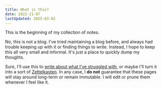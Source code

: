 ```yaml
---
title: What is this?
date: 2022-11-07
lastUpdated: 2025-03-02
---
```


This is the beginning of my collection of notes.

No, this is not a blog. I've tried maintaining a blog before, and always had trouble
keeping up with it or finding things to write. Instead, I hope to keep this all very
small and informal. It's just a place to quickly dump my thoughts.

<!-- lint disable maximum-line-length -->

Sure, I'll use this to [write about what I've struggled with](https://jvns.ca/blog/2021/05/24/blog-about-what-you-ve-struggled-with/),
or maybe I'll turn it into a sort of [Zettelkasten](https://en.wikipedia.org/wiki/Zettelkasten).
In any case, I **do not** guarantee that these pages will stay around long-term or
remain immutable. I will edit or prune them whenever I feel like it.

<!-- lint enable maximum-line-length -->
